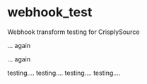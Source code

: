 webhook_test
============

Webhook transform testing for CrisplySource

... again

... again

testing....
testing....
testing....
testing....
